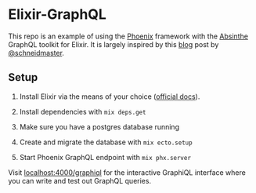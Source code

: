 # Elixir-GraphQL

This repo is an example of using the [Phoenix](https://phoenixframework.org) framework with the [Absinthe](https://github.com/absinthe-graphql/absinthe) GraphQL toolkit for Elixir. It is largely inspired by this [blog](https://schneider.dev/blog/elixir-phoenix-absinthe-graphql-react-apollo-absurdly-deep-dive/) post by [@schneidmaster](https://github.com/schneidmaster).

## Setup

1. Install Elixir via the means of your choice ([official docs](https://elixir-lang.org/install.html)).

2. Install dependencies with `mix deps.get`

3. Make sure you have a postgres database running

4. Create and migrate the database with `mix ecto.setup`

5. Start Phoenix GraphQL endpoint with `mix phx.server`

Visit [localhost:4000/graphiql](http://localhost:4000/graphiql) for the interactive GraphiQL interface where you can write and test out GraphQL queries.
